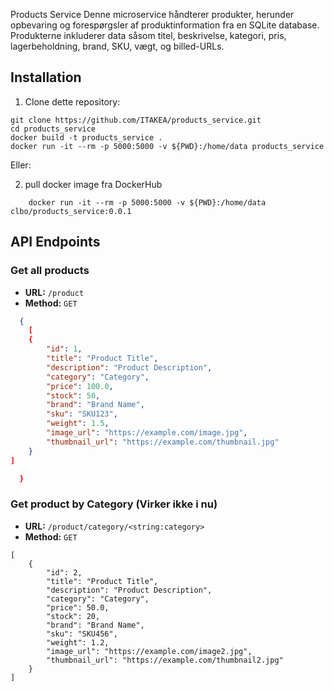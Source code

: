 Products Service
Denne microservice håndterer produkter, herunder opbevaring og forespørgsler af produktinformation fra en SQLite database. Produkterne inkluderer data såsom titel, beskrivelse, kategori, pris, lagerbeholdning, brand, SKU, vægt, og billed-URLs.



## Installation

1. Clone dette repository:

```
git clone https://github.com/ITAKEA/products_service.git
cd products_service
docker build -t products_service .
docker run -it --rm -p 5000:5000 -v ${PWD}:/home/data products_service

```

Eller:    

2. pull docker image fra DockerHub

```
    docker run -it --rm -p 5000:5000 -v ${PWD}:/home/data clbo/products_service:0.0.1

```

## API Endpoints

### Get all products

- **URL:** `/product`
- **Method:** `GET`


```json
  {
    [
    {
        "id": 1,
        "title": "Product Title",
        "description": "Product Description",
        "category": "Category",
        "price": 100.0,
        "stock": 50,
        "brand": "Brand Name",
        "sku": "SKU123",
        "weight": 1.5,
        "image_url": "https://example.com/image.jpg",
        "thumbnail_url": "https://example.com/thumbnail.jpg"
    }
]

  }
```
### Get product by Category (Virker ikke i nu)

- **URL:** `/product/category/<string:category>`
- **Method:** `GET`

```
[
    {
        "id": 2,
        "title": "Product Title",
        "description": "Product Description",
        "category": "Category",
        "price": 50.0,
        "stock": 20,
        "brand": "Brand Name",
        "sku": "SKU456",
        "weight": 1.2,
        "image_url": "https://example.com/image2.jpg",
        "thumbnail_url": "https://example.com/thumbnail2.jpg"
    }
]
```
